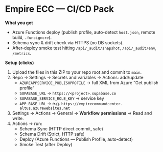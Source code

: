 # Empire ECC — CI/CD Pack

**What you get**
- Azure Functions deploy (publish profile, auto-detect `host.json`, remote build, `.funcignore`).
- Schema sync & drift check via HTTPS (no DB sockets).
- After-deploy smoke test hitting `/api/_audit/snapshot`, `/api/_audit/env`, `/metrics`.

**Setup (clicks)**
1) Upload the files in this ZIP to your repo root and commit to `main`.
2) Repo → Settings → Secrets and variables → Actions: add/update
   - `AZUREAPPSERVICE_PUBLISHPROFILE` → full XML from Azure “Get publish profile”
   - `SUPABASE_URL` → `https://<project>.supabase.co`
   - `SUPABASE_SERVICE_ROLE_KEY` → service key
   - `APP_BASE_URL` → e.g. `https://empirecommandcenter-altus.azurewebsites.net`
3) Settings → Actions → General → **Workflow permissions** → Read and write.
4) Actions → run:
   - Schema Sync (HTTP direct commit, safe)
   - Schema Drift (Strict, HTTP safe)
   - Deploy (Azure Functions — Publish Profile, auto-detect)
   - Smoke Test (after Deploy)
